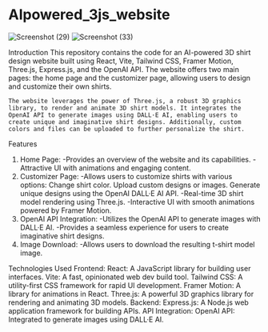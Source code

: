 # AIpowered_3js_website
![Screenshot (29)](https://github.com/ZyanHere/AIpowered_3js_website/assets/133707817/32b6ed73-3253-4356-ad51-742b9d21c2de)
![Screenshot (33)](https://github.com/adrianhajdin/project_threejs_ai/assets/133707817/bf96c929-2b9e-4b75-bea5-6e603d799408)

Introduction
    This repository contains the code for an AI-powered 3D shirt design website built using React, Vite, Tailwind CSS, Framer Motion, Three.js, Express.js, and the OpenAI API. The website offers two main pages: the home page and the customizer page, allowing users to design and customize their own shirts.
    
    The website leverages the power of Three.js, a robust 3D graphics library, to render and animate 3D shirt models. It integrates the OpenAI API to generate images using DALL·E AI, enabling users to create unique and imaginative shirt designs. Additionally, custom colors and files can be uploaded to further personalize the shirt.

Features
  1. Home Page:
      -Provides an overview of the website and its capabilities.
      -Attractive UI with animations and engaging content.
  2. Customizer Page:
      -Allows users to customize shirts with various options:
        Change shirt color.
        Upload custom designs or images.
        Generate unique designs using the OpenAI DALL·E AI API.
      -Real-time 3D shirt model rendering using Three.js.
      -Interactive UI with smooth animations powered by Framer Motion.
  3. OpenAI API Integration:
      -Utilizes the OpenAI API to generate images with DALL·E AI.
      -Provides a seamless experience for users to create imaginative shirt designs.
  4. Image Download:
      -Allows users to download the resulting t-shirt model image.
  
  Technologies Used
    Frontend:
      React: A JavaScript library for building user interfaces.
      Vite: A fast, opinionated web dev build tool.
      Tailwind CSS: A utility-first CSS framework for rapid UI development.
      Framer Motion: A library for animations in React.
      Three.js: A powerful 3D graphics library for rendering and animating 3D models.
    Backend:
      Express.js: A Node.js web application framework for building APIs.
    API Integration:
      OpenAI API: Integrated to generate images using DALL·E AI.
